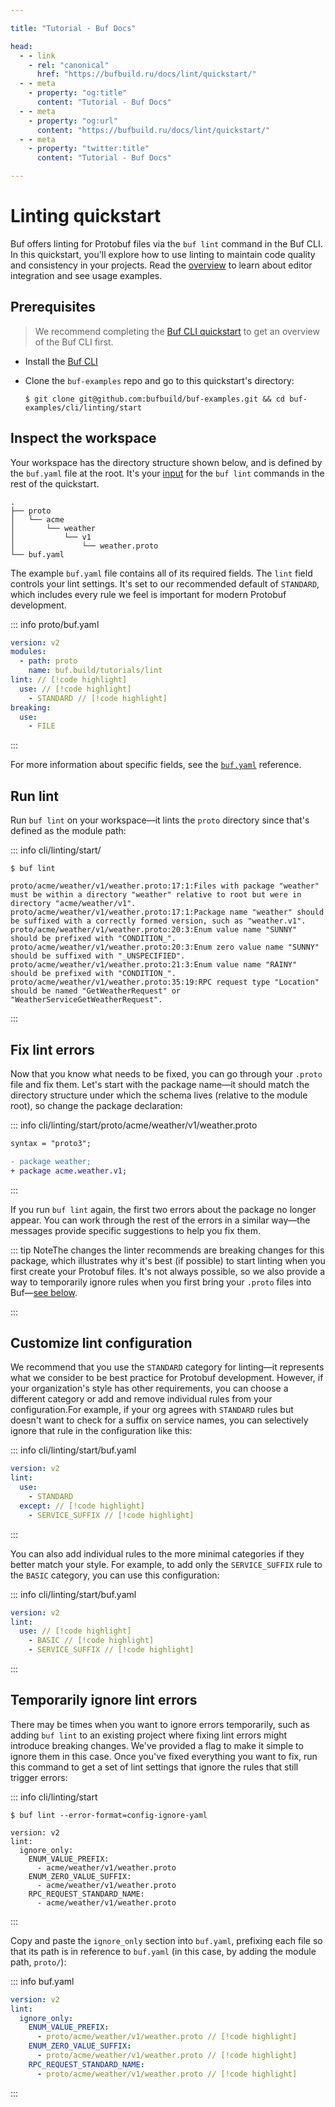 ```yaml
---

title: "Tutorial - Buf Docs"

head:
  - - link
    - rel: "canonical"
      href: "https://bufbuild.ru/docs/lint/quickstart/"
  - - meta
    - property: "og:title"
      content: "Tutorial - Buf Docs"
  - - meta
    - property: "og:url"
      content: "https://bufbuild.ru/docs/lint/quickstart/"
  - - meta
    - property: "twitter:title"
      content: "Tutorial - Buf Docs"

---
```


# Linting quickstart

Buf offers linting for Protobuf files via the `buf lint` command in the Buf CLI. In this quickstart, you'll explore how to use linting to maintain code quality and consistency in your projects. Read the [overview](../overview/#key-concepts) to learn about editor integration and see usage examples.

## Prerequisites

> We recommend completing the [Buf CLI quickstart](../../cli/quickstart/) to get an overview of the Buf CLI first.

- Install the [Buf CLI](../../cli/installation/)
- Clone the `buf-examples` repo and go to this quickstart's directory:

  ```console
  $ git clone git@github.com:bufbuild/buf-examples.git && cd buf-examples/cli/linting/start
  ```

## Inspect the workspace

Your workspace has the directory structure shown below, and is defined by the `buf.yaml` file at the root. It's your [input](../../reference/inputs/) for the `buf lint` commands in the rest of the quickstart.

```text
.
├── proto
│   └── acme
│       └── weather
│           └── v1
│               └── weather.proto
└── buf.yaml
```

The example `buf.yaml` file contains all of its required fields. The `lint` field controls your lint settings. It's set to our recommended default of `STANDARD`, which includes every rule we feel is important for modern Protobuf development.

::: info proto/buf.yaml

```yaml
version: v2
modules:
  - path: proto
    name: buf.build/tutorials/lint
lint: // [!code highlight]
  use: // [!code highlight]
    - STANDARD // [!code highlight]
breaking:
  use:
    - FILE
```

:::

For more information about specific fields, see the [`buf.yaml`](../../configuration/v2/buf-yaml/) reference.

## Run lint

Run `buf lint` on your workspace—it lints the `proto` directory since that's defined as the module path:

::: info cli/linting/start/

```console
$ buf lint

proto/acme/weather/v1/weather.proto:17:1:Files with package "weather" must be within a directory "weather" relative to root but were in directory "acme/weather/v1".
proto/acme/weather/v1/weather.proto:17:1:Package name "weather" should be suffixed with a correctly formed version, such as "weather.v1".
proto/acme/weather/v1/weather.proto:20:3:Enum value name "SUNNY" should be prefixed with "CONDITION_".
proto/acme/weather/v1/weather.proto:20:3:Enum zero value name "SUNNY" should be suffixed with "_UNSPECIFIED".
proto/acme/weather/v1/weather.proto:21:3:Enum value name "RAINY" should be prefixed with "CONDITION_".
proto/acme/weather/v1/weather.proto:35:19:RPC request type "Location" should be named "GetWeatherRequest" or "WeatherServiceGetWeatherRequest".
```

:::

## Fix lint errors

Now that you know what needs to be fixed, you can go through your `.proto` file and fix them. Let's start with the package name—it should match the directory structure under which the schema lives (relative to the module root), so change the package declaration:

::: info cli/linting/start/proto/acme/weather/v1/weather.proto

```diff
syntax = "proto3";

- package weather;
+ package acme.weather.v1;
```

:::

If you run `buf lint` again, the first two errors about the package no longer appear. You can work through the rest of the errors in a similar way—the messages provide specific suggestions to help you fix them.

::: tip NoteThe changes the linter recommends are breaking changes for this package, which illustrates why it's best (if possible) to start linting when you first create your Protobuf files. It's not always possible, so we also provide a way to temporarily ignore rules when you first bring your `.proto` files into Buf—[see below](#step5).

:::

## Customize lint configuration

We recommend that you use the `STANDARD` category for linting—it represents what we consider to be best practice for Protobuf development. However, if your organization's style has other requirements, you can choose a different category or add and remove individual rules from your configuration.For example, if your org agrees with `STANDARD` rules but doesn't want to check for a suffix on service names, you can selectively ignore that rule in the configuration like this:

::: info cli/linting/start/buf.yaml

```yaml
version: v2
lint:
  use:
    - STANDARD
  except: // [!code highlight]
    - SERVICE_SUFFIX // [!code highlight]
```

:::

You can also add individual rules to the more minimal categories if they better match your style. For example, to add only the `SERVICE_SUFFIX` rule to the `BASIC` category, you can use this configuration:

::: info cli/linting/start/buf.yaml

```yaml
version: v2
lint:
  use: // [!code highlight]
    - BASIC // [!code highlight]
    - SERVICE_SUFFIX // [!code highlight]
```

:::

## Temporarily ignore lint errors

There may be times when you want to ignore errors temporarily, such as adding `buf lint` to an existing project where fixing lint errors might introduce breaking changes. We've provided a flag to make it simple to ignore them in this case. Once you've fixed everything you want to fix, run this command to get a set of lint settings that ignore the rules that still trigger errors:

::: info cli/linting/start

```console
$ buf lint --error-format=config-ignore-yaml

version: v2
lint:
  ignore_only:
    ENUM_VALUE_PREFIX:
      - acme/weather/v1/weather.proto
    ENUM_ZERO_VALUE_SUFFIX:
      - acme/weather/v1/weather.proto
    RPC_REQUEST_STANDARD_NAME:
      - acme/weather/v1/weather.proto
```

:::

Copy and paste the `ignore_only` section into `buf.yaml`, prefixing each file so that its path is in reference to `buf.yaml` (in this case, by adding the module path, `proto/`):

::: info buf.yaml

```yaml
version: v2
lint:
  ignore_only:
    ENUM_VALUE_PREFIX:
      - proto/acme/weather/v1/weather.proto // [!code highlight]
    ENUM_ZERO_VALUE_SUFFIX:
      - proto/acme/weather/v1/weather.proto // [!code highlight]
    RPC_REQUEST_STANDARD_NAME:
      - proto/acme/weather/v1/weather.proto // [!code highlight]
```

:::
